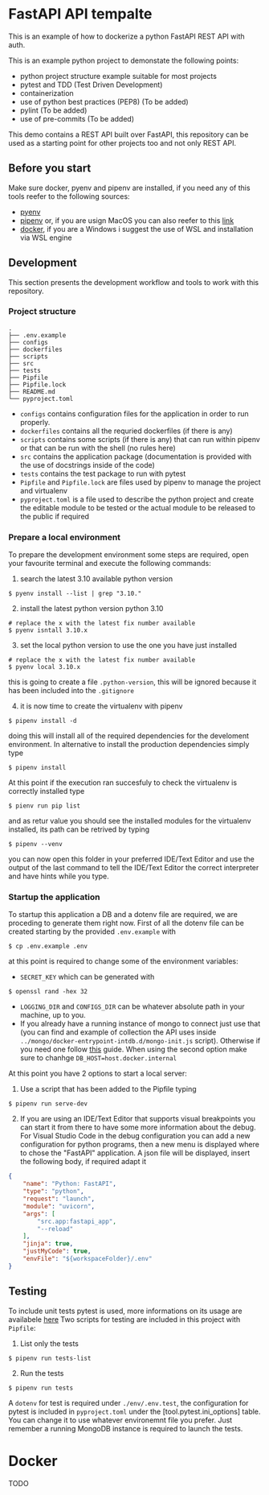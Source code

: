 # FastAPI API tempalte
This is an example of how to dockerize a python FastAPI REST API with auth.

This is an example python project to demonstate the following points:
- python project structure example suitable for most projects
- pytest and TDD (Test Driven Development)
- containerization
- use of python best practices (PEP8) (To be added)
- pylint (To be added)
- use of pre-commits (To be added)

This demo contains a REST API built over FastAPI, this repository can be used as a starting point for other projects too and not only REST API. 

## Before you start
Make sure docker, pyenv and pipenv are installed, if you need any of this tools reefer to the following sources:
- [pyenv](https://github.com/pypa/pipenv)
- [pipenv](https://github.com/pypa/pipenv#installation) or, if you are usign MacOS you can also reefer to this [link](https://formulae.brew.sh/formula/pipenv)
- [docker](https://docs.docker.com/engine/install/), if you are a Windows i suggest the use of WSL and installation via WSL engine

## Development
This section presents the development workflow and tools to work with this repository.

### Project structure
```shell
.
├── .env.example
├── configs
├── dockerfiles
├── scripts
├── src
├── tests
├── Pipfile
├── Pipfile.lock
├── README.md
└── pyproject.toml
```

* `configs` contains configuration files for the application in order to run properly.
* `dockerfiles` contains all the requried dockerfiles (if there is any)
* `scripts` contains some scripts (if there is any) that can run within pipenv or that can be run with the shell (no rules here)
* `src` contains the application package (documentation is provided with the use of docstrings inside of the code)
* `tests` contains the test package to run with pytest
* `Pipfile` and `Pipfile.lock` are files used by pipenv to manage the project and virtualenv
* `pyproject.toml` is a file used to describe the python project and create the editable module to be tested or the actual module to be released to the public if required

### Prepare a local environment
To prepare the development environment some steps are required, open your favourite terminal and execute the following commands:
1. search the latest 3.10 available python version
```shell
$ pyenv install --list | grep "3.10."
```

2. install the latest python version python 3.10 
```shell
# replace the x with the latest fix number available
$ pyenv isntall 3.10.x
```

3. set the local python version to use the one you have just installed
```shell
# replace the x with the latest fix number available
$ pyenv local 3.10.x
```
this is going to create a file `.python-version`, this will be ignored because it has been included into the `.gitignore`

4. it is now time to create the virtualenv with pipenv
```shell
$ pipenv install -d
```
doing this will install all of the required dependencies for the develoment environment. In alternative to install the production dependencies simply type
```shell
$ pipenv install
```

At this point if the execution ran succesfuly to check the virtualenv is correctly installed type
```shell
$ pienv run pip list
```
and as retur value you should see the installed modules for the virtualenv installed, its path can be retrived by typing
```shell
$ pipenv --venv
```

you can now open this folder in your preferred IDE/Text Editor and use the output of the last command to tell the IDE/Text Editor the correct interpreter and have hints while you type.

### Startup the application
To startup this application a DB and a dotenv file are required, we are proceding to generate them right now.
First of all the dotenv file can be created starting by the provided `.env.example` with
```shell
$ cp .env.example .env
```
at this point is required to change some of the environment variables:
* `SECRET_KEY` which can be generated with
```shell
$ openssl rand -hex 32
```
* `LOGGING_DIR` and `CONFIGS_DIR` can be whatever absolute path in your machine, up to you.
* If you already have a running instance of mongo to connect just use that (you can find and example of collection the API uses inside `../mongo/docker-entrypoint-intdb.d/mongo-init.js` script). Otherwise if you need one follow [this](../mongo/README.md) guide. When using the second option make sure to chanhge `DB_HOST=host.docker.internal`

At this point you have 2 options to start a local server:
1. Use a script that has been added to the Pipfile typing
```shell
$ pipenv run serve-dev
```
2. If you are using an IDE/Text Editor that supports visual breakpoints you can start it from there to have some more information about the debug. For Visual Studio Code in the debug configuration you can add a new configuration for python programs, then a new menu is displayed where to chose the "FastAPI" application. A json file will be displayed, insert the following body, if required adapt it
```json
{
    "name": "Python: FastAPI",
    "type": "python",
    "request": "launch",
    "module": "uvicorn",
    "args": [
        "src.app:fastapi_app",
        "--reload"
    ],
    "jinja": true,
    "justMyCode": true,
    "envFile": "${workspaceFolder}/.env"
}
```

## Testing
To include unit tests pytest is used, more informations on its usage are availabele [here](https://docs.pytest.org/en/7.3.x/)
Two scripts for testing are included in this project with `Pipfile`:
1. List only the tests
```shell
$ pipenv run tests-list
```

2. Run the tests
```shell
$ pipenv run tests
```
A `dotenv` for test is required under `./env/.env.test`, the configuration for pytest is included in `pyproject.toml` under the [tool.pytest.ini_options] table. You can change it to use whatever environemnt file you prefer. Just remember a running MongoDB instance is required to launch the tests.

# Docker
TODO